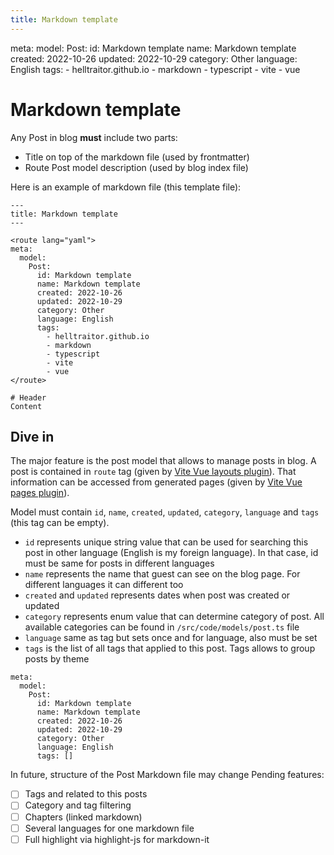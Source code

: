 ```yaml
---
title: Markdown template
---
```


<route lang="yaml">
meta:
  model:
    Post:
      id: Markdown template
      name: Markdown template
      created: 2022-10-26
      updated: 2022-10-29
      category: Other
      language: English
      tags:
        - helltraitor.github.io
        - markdown
        - typescript
        - vite
        - vue
</route>

# Markdown template
Any Post in blog **must** include two parts:
- Title on top of the markdown file (used by frontmatter)
- Route Post model description (used by blog index file)

Here is an example of markdown file (this template file):
```
---
title: Markdown template
---

<route lang="yaml">
meta:
  model:
    Post:
      id: Markdown template
      name: Markdown template
      created: 2022-10-26
      updated: 2022-10-29
      category: Other
      language: English
      tags:
        - helltraitor.github.io
        - markdown
        - typescript
        - vite
        - vue
</route>

# Header
Content
```

## Dive in
The major feature is the post model that allows to manage posts in blog.
A post is contained in `route` tag (given by [Vite Vue layouts plugin](https://github.com/JohnCampionJr/vite-plugin-vue-layouts)).
That information can be accessed from generated pages (given by [Vite Vue pages plugin](https://github.com/hannoeru/vite-plugin-pages)).

Model must contain `id`, `name`, `created`, `updated`, `category`, `language` and `tags` (this tag can be empty).
- `id` represents unique string value that can be used for searching
  this post in other language (English is my foreign language). In that
  case, id must be same for posts in different languages
- `name` represents the name that guest can see on the blog page.
  For different languages it can different too
- `created` and `updated` represents dates when post was created or updated
- `category` represents enum value that can determine category of post.
  All available categories can be found in `/src/code/models/post.ts` file
- `language` same as tag but sets once and for language, also must be set
- `tags` is the list of all tags that applied to this post.
  Tags allows to group posts by theme
```
meta:
  model:
    Post:
      id: Markdown template
      name: Markdown template
      created: 2022-10-26
      updated: 2022-10-29
      category: Other
      language: English
      tags: []
```

In future, structure of the Post Markdown file may change
Pending features:
- [ ] Tags and related to this posts
- [ ] Category and tag filtering
- [ ] Chapters (linked markdown)
- [ ] Several languages for one markdown file
- [ ] Full highlight via highlight-js for markdown-it
